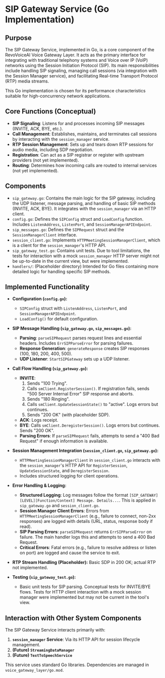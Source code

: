 # SIP Gateway Service (Go Implementation)

## Purpose

The SIP Gateway Service, implemented in Go, is a core component of the RevoVoiceAI Voice Gateway Layer. It acts as the primary interface for integrating with traditional telephony systems and Voice over IP (VoIP) networks using the Session Initiation Protocol (SIP). Its main responsibilities include handling SIP signaling, managing call sessions (via integration with the Session Manager service), and facilitating Real-time Transport Protocol (RTP) media streams.

This Go implementation is chosen for its performance characteristics suitable for high-concurrency network applications.

## Core Functions (Conceptual)

*   **SIP Signaling**: Listens for and processes incoming SIP messages (INVITE, ACK, BYE, etc.).
*   **Call Management**: Establishes, maintains, and terminates call sessions by interacting with the `session_manager` service.
*   **RTP Session Management**: Sets up and tears down RTP sessions for audio media, including SDP negotiation.
*   **Registration**: Can act as a SIP registrar or register with upstream providers (not yet implemented).
*   **Routing**: Determines how incoming calls are routed to internal services (not yet implemented).

## Components

*   `sip_gateway.go`: Contains the main logic for the SIP gateway, including the UDP listener, message parsing, and handling of basic SIP methods (INVITE, ACK, BYE). It integrates with the `session_manager` via an HTTP client.
*   `config.go`: Defines the `SIPConfig` struct and `LoadConfig` function. Includes `ListenAddress`, `ListenPort`, and `SessionManagerAPIEndpoint`.
*   `sip_messages.go`: Defines the `SIPRequest` struct and the `SessionManagerClient` interface.
*   `session_client.go`: Implements `HTTPMeetingSessionManagerClient`, which is a client for the `session_manager`'s HTTP API.
*   `sip_gateway_test.go`: Contains unit tests. Due to tool limitations, the tests for interaction with a mock `session_manager` HTTP server might not be up-to-date in the current view, but were implemented.
*   `handlers/`: (Placeholder directory) Intended for Go files containing more detailed logic for handling specific SIP methods.

## Implemented Functionality

*   **Configuration (`config.go`):**
    *   `SIPConfig` struct with `ListenAddress`, `ListenPort`, and `SessionManagerAPIEndpoint`.
    *   `LoadConfig()` for default configuration.

*   **SIP Message Handling (`sip_gateway.go`, `sip_messages.go`):**
    *   **Parsing**: `parseSIPRequest` parses request lines and essential headers. Includes `ErrSIPParseError` for parsing failures.
    *   **Response Generation**: `generateResponse` creates SIP responses (100, 180, 200, 400, 500).
    *   **UDP Listener**: `StartSIPGateway` sets up a UDP listener.

*   **Call Flow Handling (`sip_gateway.go`):**
    *   **INVITE**:
        1.  Sends "100 Trying".
        2.  Calls `smClient.RegisterSession()`. If registration fails, sends "500 Server Internal Error" SIP response and aborts.
        3.  Sends "180 Ringing".
        4.  Calls `smClient.UpdateSessionState()` to "active". Logs errors but continues.
        5.  Sends "200 OK" (with placeholder SDP).
    *   **ACK**: Logs receipt.
    *   **BYE**: Calls `smClient.DeregisterSession()`. Logs errors but continues. Sends "200 OK".
    *   **Parsing Errors**: If `parseSIPRequest` fails, attempts to send a "400 Bad Request" if enough information is available.

*   **Session Management Integration (`session_client.go`, `sip_gateway.go`):**
    *   `HTTPMeetingSessionManagerClient` in `session_client.go` interacts with the `session_manager`'s HTTP API for `RegisterSession`, `UpdateSessionState`, and `DeregisterSession`.
    *   Includes structured logging for client operations.

*   **Error Handling & Logging:**
    *   **Structured Logging**: Log messages follow the format `[SIP_GATEWAY][LEVEL][Function/Context] Message. Details...`. This is applied in `sip_gateway.go` and `session_client.go`.
    *   **Session Manager Client Errors**: Errors from `HTTPMeetingSessionManagerClient` (e.g., failure to connect, non-2xx responses) are logged with details (URL, status, response body if read).
    *   **SIP Parsing Errors**: `parseSIPRequest` returns `ErrSIPParseError` on failure. The main handler logs this and attempts to send a 400 Bad Request.
    *   **Critical Errors**: Fatal errors (e.g., failure to resolve address or listen on port) are logged and cause the service to exit.

*   **RTP Stream Handling (Placeholder):** Basic SDP in 200 OK; actual RTP not implemented.

*   **Testing (`sip_gateway_test.go`):**
    *   Basic unit tests for SIP parsing. Conceptual tests for INVITE/BYE flows. Tests for HTTP client interaction with a mock session manager were implemented but may not be current in the tool's view.

## Interaction with Other System Components

The SIP Gateway Service interacts primarily with:

1.  **`session_manager` Service**: Via its HTTP API for session lifecycle management.
2.  **(Future) `StreamingDataManager`**
3.  **(Future) `TextToSpeechService`**

This service uses standard Go libraries. Dependencies are managed in `voice_gateway_layer/go.mod`.
